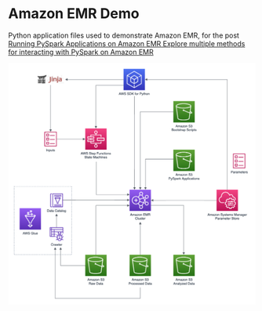 # Amazon EMR Demo

Python application files used to demonstrate Amazon EMR, for the post [Running PySpark Applications on Amazon EMR
Explore multiple methods for interacting with PySpark on Amazon EMR](https://medium.com)

![Architecture](./Architecture.png)